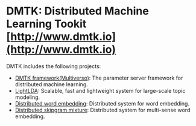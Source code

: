 # DMTK: Distributed Machine Learning Tookit [http://www.dmtk.io](http://www.dmtk.io)

DMTK includes the following projects:
* [DMTK framework(Multiverso)](https://github.com/Microsoft/multiverso): The parameter server framework for distributed machine learning.
* [LightLDA](https://github.com/Microsoft/lightlda): Scalable, fast and lightweight system for large-scale topic modeling.
* [Distributed word embedding](https://github.com/Microsoft/distributed_word_embedding): Distributed system for word embedding.
* [Distributed skipgram mixture](https://github.com/Microsoft/distributed_skipgram_mixture): Distributed system for multi-sense word embedding.
